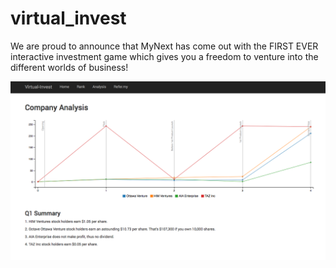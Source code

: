 # virtual_invest
We are proud to announce that MyNext has come out with the FIRST EVER interactive investment game which gives you a freedom to venture into the different worlds of business!

[![ScreenShot](img/VI-screenshot.png)](img/VI-screenshot.png)